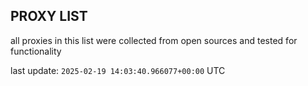 ## PROXY LIST

all proxies in this list were collected from open sources and tested for functionality

last update: `2025-02-19 14:03:40.966077+00:00` UTC